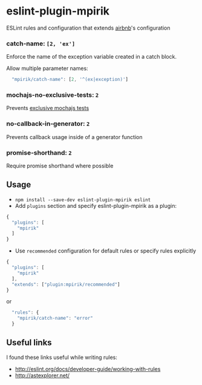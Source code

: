 # eslint-plugin-mpirik

ESLint rules and configuration that extends [airbnb](https://github.com/airbnb/javascript)'s configuration

### catch-name: `[2, 'ex']`
Enforce the name of the exception variable created in a catch block.

Allow multiple parameter names:
```javascript
  "mpirik/catch-name": [2, '^(ex|exception)']
```

### mochajs-no-exclusive-tests: `2`
Prevents [exclusive mochajs tests](https://mochajs.org/#exclusive-tests)

### no-callback-in-generator: `2`
Prevents callback usage inside of a generator function

### promise-shorthand: `2`
Require promise shorthand where possible

## Usage

* `npm install --save-dev eslint-plugin-mpirik eslint`
* Add `plugins` section and specify eslint-plugin-mpirik as a plugin:

```javascript
{
  "plugins": [
    "mpirik"
  ]
}
```

* Use `recommended` configuration for default rules or specify rules explicitly


```javascript
{
  "plugins": [
    "mpirik"
  ],
  "extends": ["plugin:mpirik/recommended"]
}
```

or

```javascript
  "rules": {
    "mpirik/catch-name": "error"
  }
```

## Useful links
I found these links useful while writing rules:

* http://eslint.org/docs/developer-guide/working-with-rules
* http://astexplorer.net/
